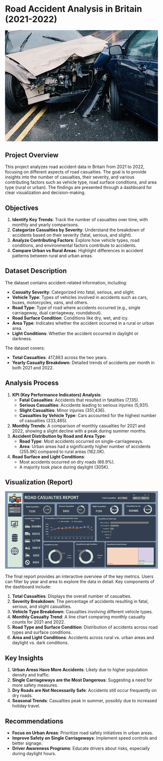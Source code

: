 # Road Accident Analysis in Britain (2021-2022)
![Cover picture](https://github.com/KingTheAnalyst/Road-Casualties-in-Great-Britain-2021-2022-/blob/main/road%20casualties.jpg)


## Project Overview
This project analyzes road accident data in Britain from 2021 to 2022, focusing on different aspects of road casualties. The goal is to provide insights into the number of casualties, their severity, and various contributing factors such as vehicle type, road surface conditions, and area type (rural or urban). The findings are presented through a dashboard for clear visualization and decision-making.

## Objectives
1. **Identify Key Trends**: Track the number of casualties over time, with monthly and yearly comparisons.
2. **Categorize Casualties by Severity**: Understand the breakdown of accidents based on their severity (fatal, serious, and slight).
3. **Analyze Contributing Factors**: Explore how vehicle types, road conditions, and environmental factors contribute to accidents.
4. **Compare Urban vs Rural Areas**: Highlight differences in accident patterns between rural and urban areas.

## Dataset Description
The dataset contains accident-related information, including:
- **Casualty Severity**: Categorized into fatal, serious, and slight.
- **Vehicle Type**: Types of vehicles involved in accidents such as cars, buses, motorcycles, vans, and others.
- **Road Type**: Type of road where accidents occurred (e.g., single carriageway, dual carriageway, roundabout).
- **Road Surface Condition**: Conditions like dry, wet, and icy.
- **Area Type**: Indicates whether the accident occurred in a rural or urban area.
- **Light Conditions**: Whether the accident occurred in daylight or darkness.

The dataset covers:
- **Total Casualties**: 417,883 across the two years.
- **Yearly Casualty Breakdown**: Detailed trends of accidents per month in both 2021 and 2022.

## Analysis Process
1. **KPI (Key Performance Indicators) Analysis**:
   - **Fatal Casualties**: Accidents that resulted in fatalities (7,135).
   - **Serious Casualties**: Accidents leading to serious injuries (5,931).
   - **Slight Casualties**: Minor injuries (351,436).
   - **Casualties by Vehicle Type**: Cars accounted for the highest number of casualties (333,485).
2. **Monthly Trends**: A comparison of monthly casualties for 2021 and 2022, showing a slight decline with a peak during summer months.
3. **Accident Distribution by Road and Area Type**:
   - **Road Type**: Most accidents occurred on single-carriageways.
   - **Area**: Urban areas had a significantly higher number of accidents (255.9K) compared to rural areas (162.0K).
4. **Road Surface and Light Conditions**:
   - Most accidents occurred on dry roads (66.9%).
   - A majority took place during daylight (305K).

## Visualization (Report)
![Report](https://github.com/KingTheAnalyst/Road-Casualties-in-Great-Britain-2021-2022-/blob/main/Screenshot%202024-09-10%20211959.png)


The final report provides an interactive overview of the key metrics. Users can filter by year and area to explore the data in detail. Key components of the dashboard include:
1. **Total Casualties**: Displays the overall number of casualties.
2. **Severity Breakdown**: The percentage of accidents resulting in fatal, serious, and slight casualties.
3. **Vehicle Type Breakdown**: Casualties involving different vehicle types.
4. **Monthly Casualty Trend**: A line chart comparing monthly casualty counts for 2021 and 2022.
5. **Road Type and Surface Condition**: Distribution of accidents across road types and surface conditions.
6. **Area and Light Conditions**: Accidents across rural vs. urban areas and daylight vs. dark conditions.

## Key Insights
1. **Urban Areas Have More Accidents**: Likely due to higher population density and traffic.
2. **Single Carriageways are the Most Dangerous**: Suggesting a need for more safety measures.
3. **Dry Roads are Not Necessarily Safe**: Accidents still occur frequently on dry roads.
4. **Seasonal Trends**: Casualties peak in summer, possibly due to increased holiday travel.

## Recommendations
- **Focus on Urban Areas**: Prioritize road safety initiatives in urban areas.
- **Improve Safety on Single Carriageways**: Implement speed controls and better signage.
- **Driver Awareness Programs**: Educate drivers about risks, especially during daylight hours.



